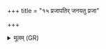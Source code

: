 +++
title = "१५ प्रजापतिर् जनयतु प्रजा"

+++
<details><summary>मूलम् (GR)</summary>

प्रजापतिर् जनयतु प्रजा इमास्  
त्वष्टा दधातु सुमनस्यमानः ।  
संवत्सर ऋतुभिः संविदानो  
मयि पुष्टं पुष्टपतिर् दधातु ॥
</details>